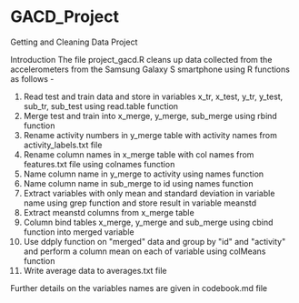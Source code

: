 # GACD_Project
Getting and Cleaning Data Project

Introduction
The file project_gacd.R cleans up data collected from the accelerometers from the Samsung Galaxy S smartphone using R functions as follows -
  1) Read test and train data and store in variables x_tr, x_test, y_tr, y_test, sub_tr, sub_test using read.table function
  2) Merge test and train into x_merge, y_merge, sub_merge using rbind function
  3) Rename activity numbers in y_merge table with activity names from activity_labels.txt file
  4) Rename column names in x_merge table with col names from features.txt file using colnames function
  5) Name column name in y_merge to activity using names function
  6) Name column name in sub_merge to id using names function
  7) Extract variables with only mean and standard deviation in variable name using grep function and store result in variable meanstd
  8) Extract meanstd columns from x_merge table
  9) Column bind tables x_merge, y_merge and sub_merge using cbind function into merged variable
  10) Use ddply function on "merged" data and group by "id" and "activity" and perform a column mean on each of variable using colMeans function
  11) Write average data to averages.txt file
  
  Further details on the variables names are given in codebook.md file
